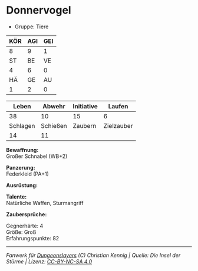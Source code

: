 # Donnervogel  
- Gruppe: Tiere  

| KÖR | AGI | GEI |  
| --- | --- | --- |  
| 8   | 9   | 1   |
| ST  | BE  | VE  |  
| 4   | 6   | 0   |
| HÄ  | GE  | AU  |  
| 1   | 2   | 0   |


| Leben    | Abwehr   | Initiative | Laufen     |
| -------- | -------- | ---------- | ---------- |
| 38       | 10       | 15         | 6          |
| Schlagen | Schießen | Zaubern    | Zielzauber |
| 14       | 11       |            |            |

**Bewaffnung:**  
Großer Schnabel (WB+2)

**Panzerung:**  
Federkleid (PA+1)

**Ausrüstung:**  


**Talente:**  
Natürliche Waffen, Sturmangriff

**Zaubersprüche:**  


Gegnerhärte: 4  
Größe: Groß  
Erfahrungspunkte: 82  



___
*Fanwerk für [Dungeonslayers](https://www.dungeonslayers.net/) (C) Christian Kennig | Quelle: Die Insel der Stürme | Lizenz: [CC-BY-NC-SA 4.0](https://creativecommons.org/licenses/by-nc-sa/4.0/deed.de)*
